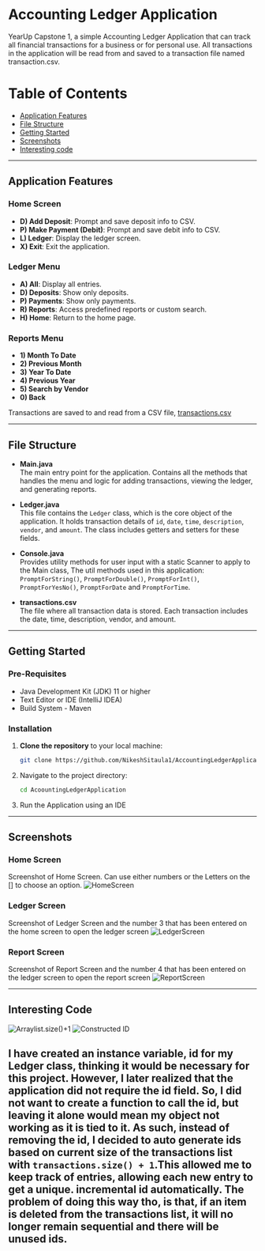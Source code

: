# Accounting Ledger Application

YearUp Capstone 1, a simple Accounting Ledger Application that can track all financial
transactions for a business or for personal use. All transactions in the application will be read from and saved to a transaction
file named transaction.csv.

# Table of Contents 
- [Application Features](#Application-Features)
- [File Structure](#File-Structure)
- [Getting Started](#Getting-Started)
- [Screenshots](#Screenshots)
- [Interesting code](#Interesting-Code)


---

## Application Features

### Home Screen
- **D) Add Deposit**: Prompt and save deposit info to CSV.
- **P) Make Payment (Debit)**: Prompt and save debit info to CSV.
- **L) Ledger**: Display the ledger screen.
- **X) Exit**: Exit the application.

### Ledger Menu
- **A) All**: Display all entries.
- **D) Deposits**: Show only deposits.
- **P) Payments**: Show only payments.
- **R) Reports**: Access predefined reports or custom search.
- **H) Home**: Return to the home page.

### Reports Menu
- **1) Month To Date**
- **2) Previous Month**
- **3) Year To Date**
- **4) Previous Year**
- **5) Search by Vendor**
- **0) Back**

Transactions are saved to and read from a CSV file, [transactions.csv](https://github.com/NikeshSitaula1/AccountingLedgerApplication/blob/main/transactions.csv)

---

## File Structure

- **Main.java**  
  The main entry point for the application. Contains all the methods that handles the menu and logic for adding transactions, viewing the ledger, and generating reports.

- **Ledger.java**  
  This file contains the `Ledger` class, which is the core object of the application. It holds transaction details of `id`, `date`, `time`, `description`, `vendor`, and `amount`. The class includes getters and setters for these fields.

- **Console.java**  
  Provides utility methods for user input with a static Scanner to apply to the Main class, The util methods used in this application:  `PromptForString()`, `PromptForDouble()`, `PromptForInt()`, `PromptForYesNo()`, `PromptForDate` and `PromptForTime`.

- **transactions.csv**  
  The file where all transaction data is stored. Each transaction includes the date, time, description, vendor, and amount.

---

## Getting Started

### Pre-Requisites
- Java Development Kit (JDK) 11 or higher
- Text Editor or IDE (IntelliJ IDEA)
- Build System - Maven

### Installation
1. **Clone the repository** to your local machine:
    ```bash
   git clone https://github.com/NikeshSitaula1/AccountingLedgerApplication.git
2. Navigate to the project directory:
    ```bash
   cd AcoountingLedgerApplication
3. Run the Application using an IDE

---

## Screenshots

### Home Screen
Screenshot of Home Screen. 
Can use either numbers or the Letters on the [] to choose an option. 
![HomeScreen](https://i.imgur.com/vvxyLvJ.png)

### Ledger Screen
Screenshot of Ledger Screen and the number 3
that has been entered on the home screen to open the ledger screen 
![LedgerScreen](https://i.imgur.com/DdKtMj0.png)

### Report Screen
Screenshot of Report Screen and the number 4 that has been entered
on the ledger screen to open the report screen
![ReportScreen](https://i.imgur.com/zkOztXU.png)


---
## Interesting Code

![Arraylist.size()+1](https://i.imgur.com/bYS9L1Z.png)
![Constructed ID](https://i.imgur.com/8FPaKlz.png)

I have created an instance variable, id for my Ledger class, thinking it would be necessary for this project. However, I later realized that the application did not require the id field. So, I did not want to create a function to call the id, but leaving it alone would mean my object not working as it is tied to it. As such, instead of removing the id,
I decided to auto generate ids based on current size of the transactions list with ```transactions.size() + 1```.This allowed me to keep track of entries, allowing each new entry to get a unique. incremental id automatically. The problem of doing this way tho, is that, if an item is deleted from the transactions list, it will no longer remain sequential and there will be unused ids. 
---















  
  
